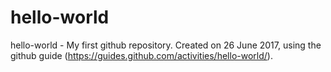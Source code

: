 # hello-world
hello-world - My first github repository.  Created on 26 June 2017, using the github guide (https://guides.github.com/activities/hello-world/).
